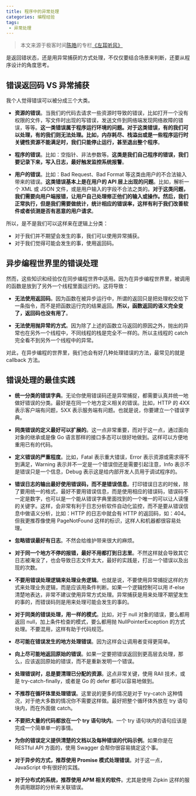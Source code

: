 ```yaml
---
title: 程序中的异常处理
categories: 编程经验
tags:
 - 异常处理
---
```


> 本文来源于极客时间[陈皓](https://coolshell.cn/)的专栏[《左耳听风》](https://time.geekbang.org/column/intro/48)

是返回错状态，还是用异常捕获的方式处理，不仅仅要结合场景来判断，还要从程序设计的角度思考。
<!-- more -->


## 错误返回码 VS 异常捕获

我个人觉得错误可以被分成三个大类。

* **资源的错误**。当我们的代码去请求一些资源时导致的错误，比如打开一个没有权限的文件，写文件时出现的写错误，发送文件到网络端发现网络故障的错误，等等。**这一类错误属于程序运行环境的问题。对于这类错误，有的我们可以处理，有的我们则无法处理。比如，内存耗尽、栈溢出或是一些程序运行时关键性资源不能满足时，我们只能停止运行，甚至退出整个程序**。

* **程序的错误**。比如：空指针、非法参数等。**这类是我们自己程序的错误，我们要记录下来，写入日志，最好触发监控系统报警**。

* **用户的错误**。比如：Bad Request、Bad Format 等这类由用户的不合法输入带来的错误。**这类错误基本上是在用户的 API 层上出现的问题**。比如，解析一个 XML 或 JSON 文件，或是用户输入的字段不合法之类的。**对于这类问题，我们需要向用户端报错，让用户自己处理修正他们的输入或操作。然后，我们正常执行，但是我们需要做统计，统计相应的错误率，这样有利于我们改善软件或者侦测是否有恶意的用户请求**。

所以，是不是我们可以这样来在逻辑上分类：

* 对于我们并不期望会发生的事，我们可以使用异常捕获。
* 对于我们觉得可能会发生的事，使用返回码。




## 异步编程世界里的错误处理

然而，这些知识和经验仅在同步编程世界中适用。因为在异步编程世界里，被调用的函数是放到了另外一个线程里面运行的。这将导致：

* **无法使用返回码**。因为函数在被异步运行中，所谓的返回只是把处理权交给下一条指令，而不是把函数运行完的结果返回。**所以，函数返回的语义完全变了，返回码也没有用了**。

* **无法使用抛异常的方式**。因为除了上述的函数立马返回的原因之外，抛出的异常也在另外一个线程中，不同线程的栈是完全不一样的。所以主线程的 catch 完全看不到另外一个线程中的异常。

对此，在异步编程的世界里，我们也会有好几种处理错误的方法，最常见的就是 callback 方法。



## 错误处理的最佳实践

* **统一分类的错误字典**。无论你使用错误码还是异常捕捉，都需要认真并统一地做好错误的分类。最好是在同一个地方定义相关的错误。比如，HTTP 的 4XX 表示客户端有问题，5XX 表示服务端有问题。也就是说，你要建立一个错误字典。

* **同类错误的定义最好可以扩展的**。这一点非常重要，而对于这一点，通过面向对象的继承或是像 Go 语言那样的接口多态可以很好地做到。这样可以方便地重用已有的代码。

* **定义错误的严重程度**。比如，Fatal 表示重大错误，Error 表示资源或需求得不到满足，Warning 表示并不一定是一个错误但还是需要引起注意，Info 表示不是错误只是一个信息，Debug 表示这是给内部开发人员用于调试程序的。

* **错误日志的输出最好使用错误码，而不是错误信息**。打印错误日志的时候，除了要用统一的格式，最好不要用错误信息，而是使用相应的错误码，错误码不一定是数字，也可以是一个能从错误字典里面找到的一个唯一的可以让人读懂的关键字。这样，会非常有利于日志分析软件自动化监控，而不是要从错误信息中做语义分析，比如：HTTP 的日志中就会有 HTTP 的返回码，如：404。但我更推荐像使用 PageNotFound 这样的标识，这样人和机器都很容易处理。

* **忽略错误最好有日志**。不然会给维护带来很大的麻烦。

* **对于同一个地方不停的报错，最好不用都打到日志里**。不然这样就会导致其它日志被淹没了，也会导致日志文件太大，最好的实践是，打出一个错误以及出现的次数。

* **不要用错误处理逻辑来处理业务逻辑**。也就是说，不要使用异常捕捉这样的方式来处理业务逻辑，而是应该用条件判断。如果一个逻辑控制可以用 if-else 清楚地表达，非常不建议使用异常方式处理。异常捕获是用来处理不期望发生的事的，而错误码则是用来处理可能会发生的事的。

* **对于同类的错误处理，用一样的模式**。比如，对于 null 对象的错误，要么都用返回 null，加上条件检查的模式，要么都用抛 NullPointerException 的方式处理。不要混用，这样有助于代码规范。

* **尽可能在错误发生的地方处理错误**。因为这样会让调用者变得更简单。

* **向上尽可能地返回原始的错误**。如果一定要把错误返回到更高层去处理，那么，应该返回原始的错误，而不是重新发明一个错误。

* **处理错误时，总是要清理已分配的资源**。这点非常关键，使用 RAll 技术，或是 try-catch-finally，或者是 Go 的 defer 都可以容易地做到。

* **不推荐在循环体里处理错误**。这里说的更多的情况是对于 try-catch 这种情况，对于绝大多数的情况你不需要这样做。最好把整个循环体外放在 try 语句块内，而在外面做 catch。

* **不要把大量的代码都放在一个 try 语句块内**。一个 try 语句块内的语句应该是完成一个简单单一的事情。

* **为你的错误定义提供清楚的文档以及每种错误的代码示例**。如果你是在 RESTful API 方面的，使用 Swagger 会帮你很容易搞定这个事。

* **对于异步的方式，推荐使用 Promise 模式处理错误**。对于这一点，JavaScript 中有很好的实践。

* **对于分布式的系统，推荐使用 APM 相关的软件**。尤其是使用 Zipkin 这样的服务调用跟踪的分析来关联错误。

